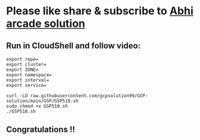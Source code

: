 # Please like share & subscribe to [Abhi arcade solution](http://www.youtube.com/@Abhi_Arcade_Solution)

## Run in CloudShell and follow video:

```
export repo=
export cluster=
export ZONE=
export namespace=
export interval=
export service=
```

```
curl -LO raw.githubusercontent.com/gcpsolution99/GCP-solution/main/GSP/GSP510.sh
sudo chmod +x GSP510.sh
./GSP510.sh
```


## Congratulations !!
